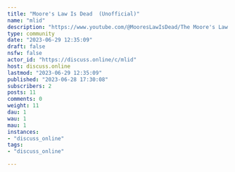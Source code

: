 ```yaml
---
title: "Moore's Law Is Dead  (Unofficial)" 
name: "mlid"
description: "https://www.youtube.com/@MooresLawIsDead/The Moore's Law Is Dead Team creates videos, records podcasts, and writes articles containing in-depth commentary and analysis of what's going on in Technology, Gaming, and Computer Hardware.  We aim to make our opinions not just informed, but also full of unfiltered insights that stay unencumbered by overbearing sponsorships.Broken Silicon Podcast:- https://soundcloud.com/mooreslawisdead- https://www.stitcher.com/s?fid=421209&refid=stpr```Address (Use USPS if a US Shipper):Moore's Law Is Dead,PO Box 60632,Nashville, TN 37206```- Amazon Affiliate Link: https://amzn.to/2KpXaTm- Patreon: https://www.patreon.com/MooresLawIsDead/overview- Cash App Donations: $MooresLawisDead- Bitcoin: bc1qz6aqrr4syhl8nh4dwr4x24q6a67r3jts0n86x7All Music by SAHARA: https://soundcloud.com/saharasuck "
type: community
date: "2023-06-29 12:35:09"
draft: false
nsfw: false
actor_id: "https://discuss.online/c/mlid"
host: discuss.online
lastmod: "2023-06-29 12:35:09"
published: "2023-06-28 17:30:08"
subscribers: 2
posts: 11
comments: 0
weight: 11
dau: 1
wau: 1
mau: 1
instances:
- "discuss_online"
tags: 
- "discuss_online"

---
```

